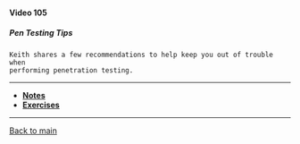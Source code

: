#### Video 105

##### Pen Testing Tips

```
Keith shares a few recommendations to help keep you out of trouble when
performing penetration testing.
```

---

- **[Notes](notes.md)**
- **[Exercises](exercises.md)**

---

[Back to main](https://github.com/rot0xd/CBTNuggets/blob/master/CEHv9/README.md)

